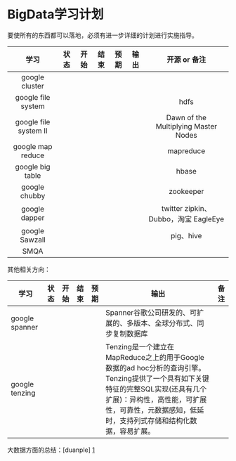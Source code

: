 # BigData学习计划

要使所有的东西都可以落地，必须有进一步详细的计划进行实施指导。

|学习|状态|开始|结束|预期|输出|开源 or 备注|
|:---:|:---:|:---:|:---:|:---:|:---:|:---:|
|google cluster|||||||
|google file system||||||hdfs|
|google file system II||||||Dawn of the Multiplying Master Nodes|
|google map reduce||||||mapreduce|
|google big table||||||hbase|
|google chubby ||||||zookeeper|
|google dapper||||||twitter zipkin、Dubbo，淘宝 EagleEye|
|google Sawzall||||||pig、hive|
|SMQA|||||||


其他相关方向：

|学习|状态|开始|结束|预期|输出|备注|
|---|---|---|---|---|---|---|
|google spanner|||||Spanner谷歌公司研发的、可扩展的、多版本、全球分布式、同步复制数据库|
|google tenzing|||||Tenzing是一个建立在MapReduce之上的用于Google数据的ad hoc分析的查询引擎。Tenzing提供了一个具有如下关键特征的完整SQL实现(还具有几个扩展)：异构性，高性能，可扩展性，可靠性，元数据感知，低延时，支持列式存储和结构化数据，容易扩展。|




大数据方面的总结：[duanple] [1]

[1]: http://duanple.blog.163.com/blog/static/709717672011330101333271/ "duanple"